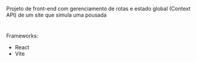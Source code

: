Projeto de front-end com gerenciamento de rotas e estado global (Context API) de um site que simula uma pousada

#

Frameworks:

- React
- Vite


